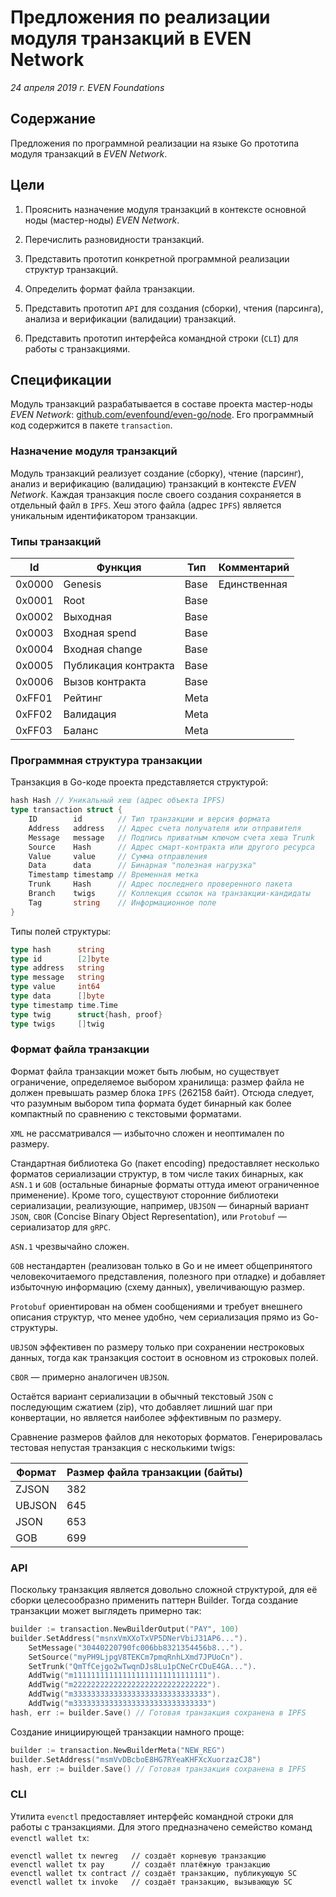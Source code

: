 # Предложения по реализации модуля транзакций в EVEN Network

*24 апреля 2019 г.
EVEN Foundations*

## Содержание

Предложения по программной реализации на языке Go прототипа модуля транзакций в *EVEN Network*.

## Цели

1. Прояснить назначение модуля транзакций в контексте основной ноды (мастер-ноды) *EVEN Network*.

1. Перечислить разновидности транзакций.

1. Представить прототип конкретной программной реализации структур транзакций.

1. Определить формат файла транзакции.

1. Представить прототип `API` для создания (сборки), чтения (парсинга), анализа и верификации (валидации) транзакций.

1. Представить прототип интерфейса командной строки (`CLI`) для работы с транзакциями.

## Спецификации

Модуль транзакций разрабатывается в составе проекта мастер-ноды *EVEN Network*: [github.com/evenfound/even-go/node](http://github.com/evenfound/even-go/node). Его программный код содержится в пакете `transaction`.

### Назначение модуля транзакций

Модуль транзакций реализует создание (сборку), чтение (парсинг), анализ и верификацию (валидацию) транзакций в контексте *EVEN Network*. Каждая транзакция после своего создания сохраняется в отдельный файл в `IPFS`. Хеш этого файла (адрес `IPFS`) является уникальным идентификатором транзакции.

### Типы транзакций

| Id     | Функция              |Тип | Комментарий |
|--------|----------------------|----|-------------|
| 0x0000 | Genesis              |Base| Единственная |
| 0x0001 | Root                 |Base|   |
| 0x0002 | Выходная             |Base|   |
| 0x0003 | Входная spend        |Base|   |
| 0x0004 | Входная change       |Base|   |
| 0x0005 | Публикация контракта |Base|   |
| 0x0006 | Вызов контракта      |Base|   |
| 0xFF01 | Рейтинг              |Meta|   |
| 0xFF02 | Валидация            |Meta|   |
| 0xFF03 | Баланс               |Meta|   |

### Программная структура транзакции

Транзакция в Go-коде проекта представляется структурой:

```Go
hash Hash // Уникальный хеш (адрес объекта IPFS) 
type transaction struct {
    ID        id        // Тип транзакции и версия формата
    Address   address   // Адрес счета получателя или отправителя
    Message   message   // Подпись приватным ключом счета хеша Trunk
    Source    Hash      // Адрес смарт-контракта или другого ресурса
    Value     value     // Сумма отправления
    Data      data      // Бинарная "полезная нагрузка"
    Timestamp timestamp // Временная метка
    Trunk     Hash      // Адрес последнего проверенного пакета
    Branch    twigs     // Коллекция ссылок на транзакции-кандидаты
    Tag       string    // Информационное поле
}
```

Типы полей структуры:
```Go
type hash      string
type id        [2]byte 
type address   string
type message   string
type value     int64
type data      []byte
type timestamp time.Time
type twig      struct{hash, proof}
type twigs     []twig
```

### Формат файла транзакции

Формат файла транзакции может быть любым, но существует ограничение, определяемое выбором хранилища: размер файла не должен превышать размер блока `IPFS` (262158 байт). Отсюда следует, что разумным выбором типа формата будет бинарный как более компактный по сравнению с текстовыми форматами.

`XML` не рассматривался — избыточно сложен и неоптимален по размеру.

Стандартная библиотека Go (пакет encoding) предоставляет несколько форматов сериализации структур, в том числе таких бинарных, как `ASN.1` и `GOB` (остальные бинарные форматы оттуда имеют ограниченное применение). Кроме того, существуют сторонние библиотеки сериализации, реализующие, например, `UBJSON` — бинарный вариант `JSON`, `CBOR` (Concise Binary Object Representation), или `Protobuf` — сериализатор для `gRPC`. 

`ASN.1` чрезвычайно сложен. 

`GOB` нестандартен (реализован только в Go и не имеет общепринятого человекочитаемого представления, полезного при отладке) и добавляет избыточную информацию (схему данных), увеличивающую размер. 

`Protobuf` ориентирован на обмен сообщениями и требует внешнего описания структур, что менее удобно, чем сериализация прямо из Go-структуры. 

`UBJSON` эффективен по размеру только при сохранении нестроковых данных, тогда как транзакция состоит в основном из строковых полей.

`CBOR` — примерно аналогичен `UBJSON`.

Остаётся вариант сериализации в обычный текстовый `JSON` с последующим сжатием (zip), что добавляет лишний шаг при конвертации, но является наиболее эффективным по размеру.

Сравнение размеров файлов для некоторых форматов. Генерировалась тестовая непустая транзакция с несколькими twigs:

| Формат | Размер файла транзакции (байты) |
| ------ | ------------------------------- |
| ZJSON | 382 |
| UBJSON | 645 |
| JSON | 653 |
| GOB | 699 |

### API

Поскольку транзакция является довольно сложной структурой, для её сборки целесообразно применить паттерн Builder. Тогда создание транзакции может выглядеть примерно так:

```Go
builder := transaction.NewBuilderOutput("PAY", 100)
builder.SetAddress("msnxVmXXoTxVP5DNerVbiJ31AP6...").
	SetMessage("30440220790fc006bb8321354456b8...").
	SetSource("myPH9LjpgV8TEKCm7pmqRnhLXmd7JPUoCn").
	SetTrunk("QmTfCejgo2wTwqnDJs8Lu1pCNeCrCDuE4GA...").
	AddTwig("m111111111111111111111111111111").
	AddTwig("m222222222222222222222222222222").
	AddTwig("m333333333333333333333333333333").
	AddTwig("m333333333333333333333333333333")
hash, err := builder.Save() // Готовая транзакция сохранена в IPFS
```

Создание инициирующей транзакции намного проще:

```Go
builder := transaction.NewBuilderMeta("NEW_REG")
builder.SetAddress("msmVvDBcboE8HG7RYeaKHFXcXuorzazCJ8")
hash, err := builder.Save() // Готовая транзакция сохранена в IPFS
```

### CLI

Утилита `evenctl` предоставляет интерфейс командной строки для работы с транзакциями. Для этого предназначено семейство команд `evenctl wallet tx`:

```
evenctl wallet tx newreg   // создаёт корневую транзакцию
evenctl wallet tx pay      // создаёт платёжную транзакцию
evenctl wallet tx contract // создаёт транзакцию, публикующую SC
evenctl wallet tx invoke   // создаёт транзакцию, вызывающую SC
```

